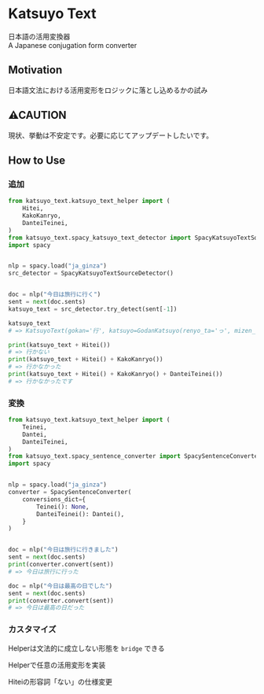 # Katsuyo Text

日本語の活用変換器  
A Japanese conjugation form converter

## Motivation

日本語文法における活用変形をロジックに落とし込めるかの試み

## ⚠CAUTION

現状、挙動は不安定です。必要に応じてアップデートしたいです。

## How to Use
### 追加

```python
from katsuyo_text.katsuyo_text_helper import (
    Hitei,
    KakoKanryo,
    DanteiTeinei,
)
from katsuyo_text.spacy_katsuyo_text_detector import SpacyKatsuyoTextSourceDetector
import spacy


nlp = spacy.load("ja_ginza")
src_detector = SpacyKatsuyoTextSourceDetector()


doc = nlp("今日は旅行に行く")
sent = next(doc.sents)
katsuyo_text = src_detector.try_detect(sent[-1])

katsuyo_text
# => KatsuyoText(gokan='行', katsuyo=GodanKatsuyo(renyo_ta='っ', mizen_u='こ', meirei='け', katei='け', rentai='く', shushi='く', renyo='き', mizen='か'))

print(katsuyo_text + Hitei())
# => 行かない
print(katsuyo_text + Hitei() + KakoKanryo())
# => 行かなかった
print(katsuyo_text + Hitei() + KakoKanryo() + DanteiTeinei())
# => 行かなかったです
```

### 変換

```python
from katsuyo_text.katsuyo_text_helper import (
    Teinei,
    Dantei,
    DanteiTeinei,
)
from katsuyo_text.spacy_sentence_converter import SpacySentenceConverter
import spacy


nlp = spacy.load("ja_ginza")
converter = SpacySentenceConverter(
    conversions_dict={
        Teinei(): None,
        DanteiTeinei(): Dantei(),
    }
)


doc = nlp("今日は旅行に行きました")
sent = next(doc.sents)
print(converter.convert(sent))
# => 今日は旅行に行った

doc = nlp("今日は最高の日でした")
sent = next(doc.sents)
print(converter.convert(sent))
# => 今日は最高の日だった
```

### カスタマイズ

Helperは文法的に成立しない形態を `bridge` できる



Helperで任意の活用変形を実装

Hiteiの形容詞「ない」の仕様変更
